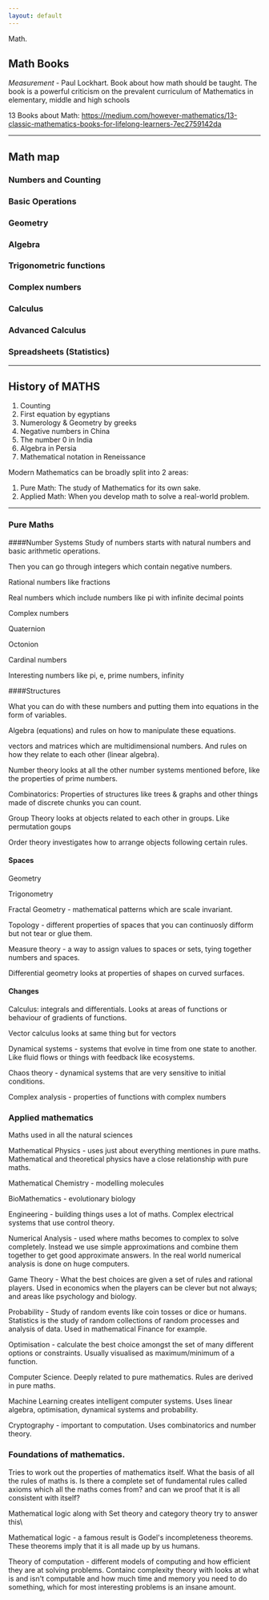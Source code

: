 ```yaml
---
layout: default
---
```


Math.

## Math Books
_Measurement_ - Paul Lockhart. Book about how math should be taught. The book is a powerful criticism on the prevalent curriculum of Mathematics in elementary, middle and high schools

13 Books about Math: https://medium.com/however-mathematics/13-classic-mathematics-books-for-lifelong-learners-7ec2759142da

---
## Math map

### Numbers and Counting
### Basic Operations
### Geometry
### Algebra
### Trigonometric functions
### Complex numbers
### Calculus
### Advanced Calculus
### Spreadsheets (Statistics)

---
## History of MATHS
1. Counting
2. First equation by egyptians
3. Numerology & Geometry by greeks
4. Negative numbers in China
5. The number 0 in India
6. Algebra in Persia
7. Mathematical notation in Reneissance

Modern Mathematics can be broadly split into 2 areas:
1. Pure Math: The study of Mathematics for its own sake.
2. Applied Math: When you develop math to solve a real-world problem.
---
### Pure Maths

####Number Systems
Study of numbers starts with natural numbers and basic arithmetic operations.

Then you can go through integers which contain negative numbers.

Rational numbers like fractions

Real numbers which include numbers like pi with infinite decimal points

Complex numbers

 Quaternion

 Octonion

 Cardinal numbers

 Interesting numbers like pi, e, prime numbers, infinity

####Structures

What you can do with these numbers and putting them into equations in the form of variables.

Algebra (equations) and rules on how to manipulate these equations.

vectors and matrices which are multidimensional numbers. And rules on how they relate to each other (linear algebra).

Number theory looks at all the other number systems mentioned before, like the properties of prime numbers.

Combinatorics: Properties of structures like trees & graphs and other things made of discrete chunks you can count.

Group Theory looks at objects related to each other in groups. Like permutation goups

Order theory investigates how to arrange objects following certain rules.

#### Spaces

Geometry

Trigonometry

Fractal Geometry - mathematical patterns which are scale invariant.

Topology - different properties of spaces that you can continuosly difform but not tear or glue them.

Measure theory - a way to assign values to spaces or sets, tying together numbers and spaces.

Differential geometry looks at properties of shapes on curved surfaces.

#### Changes

Calculus: integrals and differentials. Looks at areas of functions or behaviour of gradients of functions.

Vector calculus looks at same thing but for vectors

Dynamical systems - systems that evolve in time from one state to another. Like fluid flows or things with feedback like ecosystems.

Chaos theory - dynamical systems that are very sensitive to initial conditions.


Complex analysis - properties of functions with complex numbers


### Applied mathematics

Maths used in all the natural sciences

Mathematical Physics - uses just about everything mentiones in pure maths. Mathematical and theoretical physics have a close relationship with pure maths.

Mathematical Chemistry - modelling molecules

BioMathematics - evolutionary biology

Engineering - building things uses a lot of maths. Complex electrical systems that use control theory.

Numerical Analysis - used where maths becomes to complex to solve completely. Instead we use simple approximations and combine them together to get good approximate answers. In the real world numerical analysis is done on huge computers.

Game Theory - What the best choices are given a set of rules and rational players. Used in economics when the players can be clever but not always; and areas like psychology and biology.

Probability - Study of random events like coin tosses or dice or humans. Statistics is the study of random collections of random processes and analysis of data. Used in mathematical Finance for example.

Optimisation - calculate the best choice amongst the set of many different options or constraints. Usually visualised as maximum/minimum of a function.

Computer Science. Deeply related to pure mathematics. Rules are derived in pure maths.

Machine Learning creates intelligent computer systems. Uses linear algebra, optimisation, dynamical systems and probability.

Cryptography - important to computation. Uses combinatorics and number theory.

### Foundations of mathematics.

Tries to work out the properties of mathematics itself. What the basis of all the rules of maths is. Is there a complete set of fundamental rules called axioms which all the maths comes from? and can we proof that it is all consistent with itself?

 Mathematical logic along with Set theory and category theory try to answer this\

Mathematical logic - a famous result is Godel's incompleteness theorems. These theorems imply that it is all made up by us humans.

Theory of computation - different models of computing and how efficient they are at solving problems. Containc complexity theory with looks at what is and isn't computable and how much time and memory you need to do something, which for most interesting problems is an insane amount.
